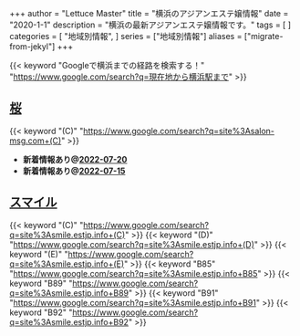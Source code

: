 +++
author = "Lettuce Master"
title = "横浜のアジアンエステ嬢情報"
date = "2020-1-1"
description = "横浜の最新アジアンエステ嬢情報です。"
tags = [
]
categories = [
    "地域別情報",
]
series = ["地域別情報"]
aliases = ["migrate-from-jekyl"]
+++

{{< keyword "Googleで横浜までの経路を検索する！" "https://www.google.com/search?q=現在地から横浜駅まで" >}}

## [桜](http://salon-msg.com/)
{{< keyword "(C)" "https://www.google.com/search?q=site%3Asalon-msg.com+(C)" >}} 

- **新着情報あり@[2022-07-20](/post/2022-07-20)**
- **新着情報あり@[2022-07-15](/post/2022-07-15)**
## [スマイル](https://smile.estjp.info/)
{{< keyword "(C)" "https://www.google.com/search?q=site%3Asmile.estjp.info+(C)" >}} {{< keyword "(D)" "https://www.google.com/search?q=site%3Asmile.estjp.info+(D)" >}} {{< keyword "(E)" "https://www.google.com/search?q=site%3Asmile.estjp.info+(E)" >}} {{< keyword "B85" "https://www.google.com/search?q=site%3Asmile.estjp.info+B85" >}} {{< keyword "B89" "https://www.google.com/search?q=site%3Asmile.estjp.info+B89" >}} {{< keyword "B91" "https://www.google.com/search?q=site%3Asmile.estjp.info+B91" >}} {{< keyword "B92" "https://www.google.com/search?q=site%3Asmile.estjp.info+B92" >}} 

